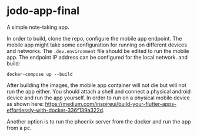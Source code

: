 # jodo-app-final


A simple note-taking app.

In order to build, clone the repo, configure the mobile app endpoint.
The mobile app might take some configuration for running on different devices and networks.
The `.dev.environment` file should be edited to run the mobile app. The endpoint IP address can be configured for the local network.
and build:

```
docker-compose up --build
```

After building the images, the mobile app container will not die but will not run the app either. You should attach a shell and connect a physical android device and run the app yourself.
In order to run on a physical mobile device as shown here: https://medium.com/inspireui/build-your-flutter-apps-effortlessly-with-docker-336f139a322d.

Another option is to run the phoenix server from the docker and run the app from a pc.
